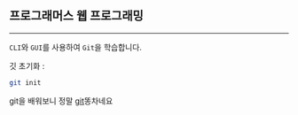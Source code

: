 ## 프로그래머스 웹 프로그래밍
---
`CLI`와 `GUI`를 사용하여 `Git`을 학습합니다.

깃 초기화 :
```bash
git init
```

git을 배워보니 정말 [git](www.github.com)똥차네요